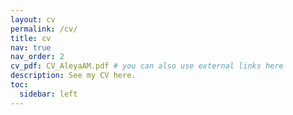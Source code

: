 ```yaml
---
layout: cv
permalink: /cv/
title: cv
nav: true
nav_order: 2
cv_pdf: CV_AleyaAM.pdf # you can also use external links here
description: See my CV here.
toc:
  sidebar: left
---
```

